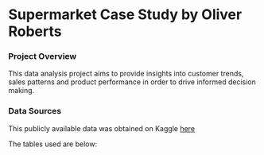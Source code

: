 # Supermarket Case Study by Oliver Roberts

### Project Overview

This data analysis project aims to provide insights into customer trends, sales patterns and product performance in order to drive informed decision making.

### Data Sources

This publicly available data was obtained on Kaggle [here](https://www.kaggle.com/datasets/lovishbansal123/sales-of-a-supermarket)

The tables used are below: 





 
